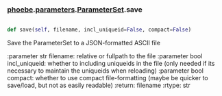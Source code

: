 ### [phoebe](phoebe.md).[parameters](parameters.md).[ParameterSet](ParameterSet.md).save

```py

def save(self, filename, incl_uniqueid=False, compact=False)

```



Save the ParameterSet to a JSON-formatted ASCII file

:parameter str filename: relative or fullpath to the file
:parameter bool incl_uniqueid: whether to including uniqueids in the
    file (only needed if its necessary to maintain the uniqueids when
    reloading)
:parameter bool compact: whether to use compact file-formatting (maybe
    be quicker to save/load, but not as easily readable)
:return: filename
:rtype: str

